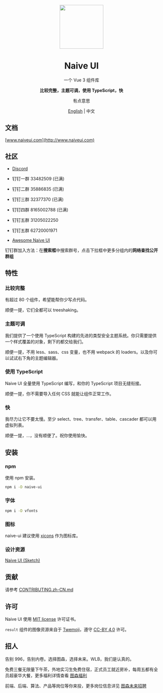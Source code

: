 <p align="center">
  <img width="144px" src="https://naiveui.oss-cn-hongkong.aliyuncs.com/naivelogo.svg" />
</p>

<h1 align="center">Naive UI</h1>
<p align="center">一个 Vue 3 组件库</p>
<p align="center"><b>比较完整，主题可调，使用 TypeScript，快</b></p>
<p align="center">有点意思</p>

<p align="center"><a href="README.md">English</a> | 中文</p>

## 文档

[www.naiveui.com](http://www.naiveui.com)

## 社区

- [Discord](https://discord.gg/Pqv7Mev5Dd)
- 钉钉一群 33482509 (已满)
- 钉钉二群 35886835 (已满)
- 钉钉三群 32377370 (已满)
- 钉钉四群 8165002788 (已满)
- 钉钉五群 31205022250
- 钉钉五群 62720001971

- [Awesome Naive UI](https://github.com/naive-ui/awesome-naive)

钉钉群加入方法：在**搜索框**中搜索群号，点击下拉框中更多分组内的**网络查找公开群组**

## 特性

### 比较完整

有超过 80 个组件，希望能帮你少写点代码。

顺便一提，它们全都可以 treeshaking。

### 主题可调

我们提供了一个使用 TypeScript 构建的先进的类型安全主题系统。你只需要提供一个样式覆盖的对象，剩下的都交给我们。

顺便一提，不用 less、sass、css 变量，也不用 webpack 的 loaders。以及你可以试试右下角的主题编辑器。

### 使用 TypeScript

Naive UI 全量使用 TypeScript 编写，和你的 TypeScript 项目无缝衔接。

顺便一提，你不需要导入任何 CSS 就能让组件正常工作。

### 快

我尽力让它不要太慢。至少 select、tree、transfer、table、cascader 都可以用虚拟列表。

顺便一提，...，没有顺便了。祝你使用愉快。

## 安装

### npm

使用 npm 安装。

```bash
npm i -D naive-ui
```

### 字体

```bash
npm i -D vfonts
```

### 图标

naive-ui 建议使用 [xicons](https://www.xicons.org) 作为图标库。

### 设计资源

[Naive UI (Sketch)](https://naive-ui.oss-accelerate.aliyuncs.com/NaiveUI-Design-Library-zh-CN.sketch)

## 贡献

请参考 [CONTRIBUTING.zh-CN.md](https://github.com/tusen-ai/naive-ui/blob/main/CONTRIBUTING.zh-CN.md)

## 许可

Naive UI 使用 [MIT license](https://opensource.org/licenses/MIT) 许可证书。

`result` 组件的图像资源来自于 [Twemoji](https://github.com/twitter/twemoji)，遵守 [CC-BY 4.0](https://creativecommons.org/licenses/by/4.0/) 许可。

## 招人

告别 996，告别内卷。选择图森，选择未来。WLB，我们是认真的。

免费三餐无限量下午茶，外地实习生免费住宿，正式员工就近房补，每周五都有全员超豪华大餐，更多福利详情查看 [图森福利](https://app.mokahr.com/campus_apply/tusenweilai/3232#/?anchorName=5583330542&sourceToken=)

前端、后端、算法、产品等岗位等你来投，更多岗位信息详见 [图森未来招聘](https://app.mokahr.com/campus_apply/tusenweilai/3232#/)
